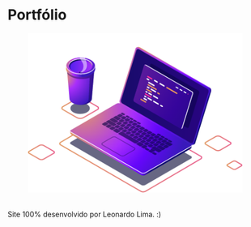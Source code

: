 # Portfólio
<div id="img-topo">
                <figure>
                    <img src="img/computer-illustration.png" alt="Imagem Topo">
                </figure>
            </div>
            <br>
Site 100% desenvolvido por Leonardo Lima. :)
